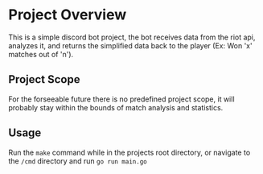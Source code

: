 # Project Overview

This is a simple discord bot project, the bot receives data from the riot api, analyzes it, and returns the simplified data back to the player (Ex: Won 'x' matches out of 'n'). 

## Project Scope 

For the forseeable future there is no predefined project scope, it will probably stay within the bounds of match analysis and statistics. 

## Usage

Run the `make` command while in the projects root directory, or navigate to the `/cmd` directory and run `go run main.go`

